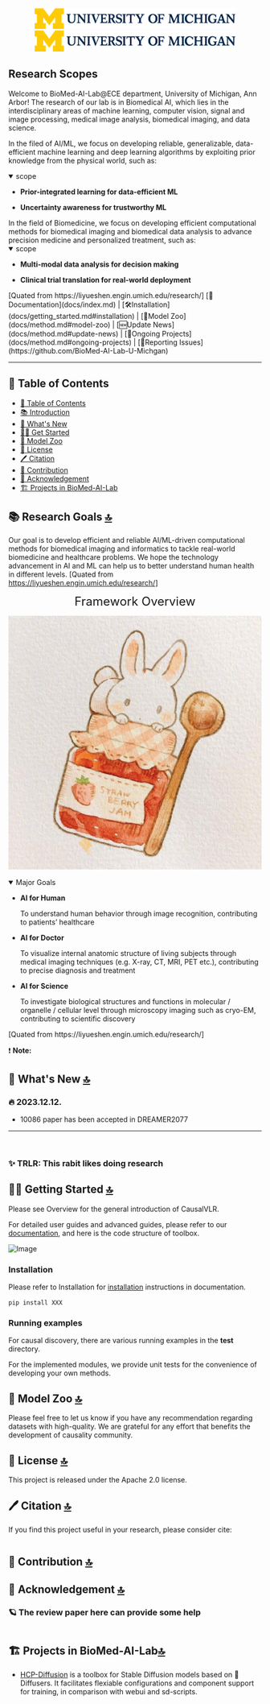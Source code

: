  <!-- Replace your images here! -->
<div align="center">
  <div align="center">
      <a href="https://www.sysu-hcp.net/">
      <img src="Images/u-m_logo-horizontal-hex.png" width="400"/>
      </a>
    <a href="">
    <img src="Images/u-m_logo-horizontal-hex.png" width="400"/>
    </a>
  </div>
    </div> 

 
## Research Scopes

Welcome to BioMed-AI-Lab@ECE department, University of Michigan, Ann Arbor! The research of our lab is in Biomedical AI, which lies in the interdisciplinary areas of machine learning, computer vision, signal and image processing, medical image analysis, biomedical imaging, and data science. 

In the filed of AI/ML, we focus on developing reliable, generalizable, data-efficient machine learning and deep learning algorithms by exploiting prior knowledge from the physical world, such as:
<details open>
<summary>scope</summary>

- **Prior-integrated learning for data-efficient ML**

- **Uncertainty awareness for trustworthy ML**

</details>
In the field of Biomedicine, we focus on developing efficient computational methods for biomedical imaging and biomedical data analysis to advance precision medicine and personalized treatment, such as:
<details open>
<summary>scope</summary>

- **Multi-modal data analysis for decision making**

- **Clinical trial translation for real-world deployment**

</details>
[Quated from https://liyueshen.engin.umich.edu/research/]
[📘Documentation](docs/index.md) |
[🛠️Installation](docs/getting_started.md#installation) |
[👀Model Zoo](docs/method.md#model-zoo) |
[🆕Update News](docs/method.md#update-news) |
[🚀Ongoing Projects](docs/method.md#ongoing-projects) |
[🤔Reporting Issues](https://github.com/BioMed-AI-Lab-U-Michgan)


---
## <a id="table-of-contents">📄 Table of Contents </a>

- [📄 Table of Contents](#table-of-contents)
- [📚 Introduction](#introduction)
- [🚀 What's New](#whats-new)
- [👨‍🏫 Get Started](#get-started)
- [👀 Model Zoo](#model-zoo)
- [🎫 License](#license)
- [🖊️ Citation](#️c)
- [🙌 Contribution](#contribution)
- [🤝 Acknowledgement](#acknowledgement)
- [🏗️ Projects in BioMed-AI-Lab](#️hcp)


## <a id="introduction">📚 Research Goals <a href="#table-of-contents">🔝</a> </a>

Our goal is to develop efficient and reliable AI/ML-driven computational methods for biomedical imaging and informatics to tackle real-world biomedicine and healthcare problems. We hope the technology advancement in AI and ML can help us to better understand human health in different levels. [Quated from https://liyueshen.engin.umich.edu/research/]

<div>
<p> </p>
</div>


<div align="center"><font size=5>
Framework Overview
</font>
</div>

![Image](Images/tutu.jpg)  

<details open>
<summary>Major Goals</summary>


- **AI for Human**
  
  To understand human behavior through image recognition, contributing to patients’ healthcare

- **AI for Doctor**
  
  To visualize internal anatomic structure of living subjects through medical imaging techniques (e.g. X-ray, CT, MRI, PET etc.), contributing to precise diagnosis and treatment

- **AI for Science**
  
  To investigate biological structures and functions in molecular / organelle / cellular level through microscopy imaging such as cryo-EM, contributing to scientific discovery

</details>
[Quated from https://liyueshen.engin.umich.edu/research/]

❗ **Note:** 

## <a id="whats-new">🚀 What's New <a href="#table-of-contents">🔝</a> </a>


### 🔥 **2023.12.12**.
- 10086 paper has been accepted in DREAMER2077

---

<div>
<br>

### ✨  TRLR: This rabit likes doing research


<div align=center>


</div>

<div align="center">

</div>


## <a id="get-started">👨‍🏫 Getting Started <a href="#table-of-contents">🔝</a> </a>
Please see Overview for the general introduction of <a hraf="">CausalVLR</a>.

For detailed user guides and advanced guides, please refer to our [documentation](docs/index.md), and here is the code structure of toolbox.

  
![Image](Images/framework.gif) 

### Installation

Please refer to Installation for [installation](docs/getting_started.md) instructions in documentation.

```
pip install XXX
```

### Running examples

For causal discovery, there are various running examples in the **test** directory.

For the implemented modules, we provide unit tests for the convenience of developing your own methods.

<h2 id="model-zoo">👀 Model Zoo <a href="#table-of-contents">🔝</a> </h2>

Please feel free to let us know if you have any recommendation regarding datasets with high-quality. We are grateful for any effort that benefits the development of causality community.

<div align="center">


</div>

## <a id="license"> 🎫 License <a href="#table-of-contents">🔝</a> </a>

This project is released under the <a hraf="https://github.com/BioMed-AI-Lab-U-Michgan/Template/LICENSE">Apache 2.0 license</a>.


## <a id="citation"> 🖊️ Citation <a href="#table-of-contents">🔝</a> </a>

If you find this project useful in your research, please consider cite:   

``` 

``` 

## <a id="contribution"> 🙌 Contribution <a href="#table-of-contents">🔝</a> </a>


## <a id="acknowledgement"> 🤝 Acknowledgement <a href="#table-of-contents">🔝</a> </a>


### 🪐 The review paper here can provide some help


```

```

## <a id="hcp">🏗️ Projects in BioMed-AI-Lab<a href="#table-of-contents">🔝</a> </a>

- [HCP-Diffusion](https://github.com/7eu7d7/HCP-Diffusion)
  is a toolbox for Stable Diffusion models based on 🤗 Diffusers. It facilitates flexiable configurations and component support for training, in comparison with webui and sd-scripts.
